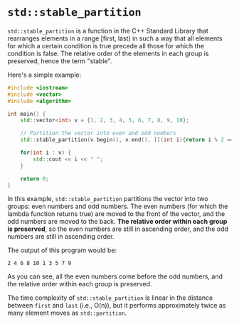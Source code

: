 # `std::stable_partition`

`std::stable_partition` is a function in the C++ Standard Library that rearranges elements in a range [first, last) in such a way that all elements for which a certain condition is true precede all those for which the condition is false. The relative order of the elements in each group is preserved, hence the term "stable".

Here's a simple example:

```cpp
#include <iostream>
#include <vector>
#include <algorithm>

int main() {
    std::vector<int> v = {1, 2, 3, 4, 5, 6, 7, 8, 9, 10};

    // Partition the vector into even and odd numbers
    std::stable_partition(v.begin(), v.end(), [](int i){return i % 2 == 0;});

    for(int i : v) {
        std::cout << i << " ";
    }

    return 0;
}
```

In this example, `std::stable_partition` partitions the vector into two groups: even numbers and odd numbers. The even numbers (for which the lambda function returns true) are moved to the front of the vector, and the odd numbers are moved to the back. **The relative order within each group is preserved**, so the even numbers are still in ascending order, and the odd numbers are still in ascending order.

The output of this program would be:

```
2 4 6 8 10 1 3 5 7 9
```

As you can see, all the even numbers come before the odd numbers, and the relative order within each group is preserved.

The time complexity of `std::stable_partition` is linear in the distance between `first` and `last` (i.e., O(n)), but it performs approximately twice as many element moves as `std::partition`.